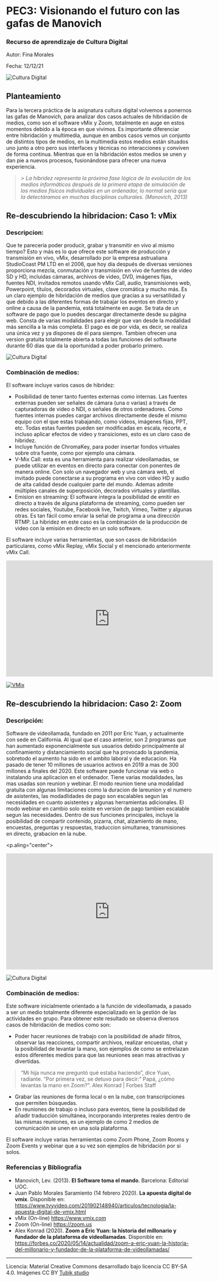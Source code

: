 # PEC3: Visionando el futuro con las gafas de Manovich 

### Recurso de aprendizaje de Cultura Digital 


Autor: Fina Morales


Fecha: 12/12/21

![Cultura Digital](https://inesiniguez.files.wordpress.com/2015/09/inteligencia_artificial_.jpg?w=640) 



## Planteamiento
Para la tercera práctica de la asignatura cultura digital volvemos a ponernos las gafas de Manovich, para analizar dos casos actuales de hibridación de medios, como son el software vMix y Zoom, totalmente en auge en estos momentos debido a la época en que vivimos.
Es importante diferenciar entre hibridación y multimedia, aunque en ambos casos vemos un conjunto de distintos tipos de medios, en la multimedia estos medios están situados uno junto a otro pero sus interfaces y técnicas no interacciones y conviven de forma continua. Mientras que en la hibridación estos medios se unen y dan pie a nuevos procesos, fusionándose para ofrecer una nueva experiencia.

> *> La hibridez representa la próxima fase lógica de la evolución de los medios informáticos después de la primera etapa de simulación de
> los medios físicos individuales en un ordenador, lo normal sería que la detectáramos en muchas disciplinas culturales. (Manovich, 2013)*




## Re-descubriendo la hibridacion: Caso 1: vMix

### Descripcion:

Que te parecería poder producir, grabar y transmitir en vivo al mismo tiempo?
Esto y más es lo que ofrece este software de producción y transmisión en vivo, vMix, desarrollado por la empresa astrualiana StudioCoast PM LTD en el 2006, que hoy día después de diversas versiones proporciona mezcla, conmutación y transmisión en vivo de fuentes de video SD y HD, incluidas cámaras, archivos de video, DVD, imágenes fijas, fuentes NDI, invitados remotos usando vMix Call, audio, transmisiones web, Powerpoint, títulos, decorados virtuales, clave cromática y mucho más. Es un claro ejemplo de hibridación de medios que gracias a su versatilidad y que debido a las diferentes formas de trabajar los eventos en directo y online a causa de la pandemia, está totalmente en auge.
Se trata de un software de pago que lo puedes descargar directamente desde su página web. Consta de varias modalidades para elegir que van desde la modalidad más sencilla a la más completa. El pago es de por vida, es decir, se realiza una única vez y ya dispones de él para siempre. Tambien ofrecen una version gratuita totalmente abierta a todas las funciones del softwarte durante 60 dias que da la oportunidad a poder probarlo primero.


![Cultura Digital](https://www.vmix.com/images/2017/features/logo.jpg) 



### Combinación de medios:
El software incluye varios casos de hibridez:

 -  Posibilidad de tener tanto fuentes externas como internas. Las fuentes externas pueden ser señales de cámara (una o varias) a través de capturadoras de video o NDI, o señales de otros ordenadores. Como fuentes internas puedes cargar archivos directamente desde el mismo equipo con el que estas trabajando, como videos, imágenes fijas, PPT, etc. 
 Todas estas fuentes pueden ser modificadas en escala, recorte, e incluso aplicar efectos de video y transiciones, esto es un claro caso de hibridez.
 - Incluye función de ChromaKey, para poder insertar fondos virtuales sobre otra fuente, como por ejemplo una cámara. 
 - V-Mix Call: esta es una herramienta para realizar  videollamadas, se puede utilizar en eventos en directo para conectar con ponentes de manera online. Con solo un navegador web y una cámara web, el invitado puede conectarse a su programa en vivo con video HD y audio de alta calidad desde cualquier parte del mundo. Ademas admite múltiples canales de superposición, decorados virtuales y plantillas.
 - Emision en streaming: El software integra la posibilidad de emitir en directo a través de alguna plataforma de streaming, como pueden ser redes sociales, Youtube, Facebook live, Twitch, Vimeo, Twitter y algunas otras. Es tan fácil como enviar la señal de programa a una dirección RTMP. La hibridez en este caso es la combinación de la producción de video con la emisión en directo en un solo software.

El software incluye varias herramientas, que son casos de hibridación particulares, como vMix Replay, vMix Social y el mencionado anteriormente vMix Call.

<div aling="center">
<iframe width="560" height="315" src="https://www.youtube.com/embed/cnNQYlqnQvU" title="YouTube video player" frameborder="0" allow="accelerometer; autoplay; clipboard-write; encrypted-media; gyroscope; picture-in-picture" allowfullscreen></iframe>
</div>


[![VMix](https://img.youtube.com/vi/HCz_m-HsXOY/0.jpg?w=640)](https://www.youtube.com/watch?v=HCz_m-HsXOY)

## Re-descubriendo la hibridacion: Caso 2: Zoom

### Descripción:
Software de videollamada, fundado en 2011 por Eric Yuan, y actualmente con sede en California. Al igual que el caso anterior, son 2 programas que han aumentado exponencialmente sus usuarios debido principalmente al confinamiento y distanciamiento social que ha provocado la pandemia, sobretodo el aumento ha sido en el ambito laboral y de educacion. Ha pasado de tener 10 millones de usuarios activos en 2019 a mas de 300 millones a finales del 2020. 
Este software puede funcionar via web o instalando una aplicacion en el ordenador. Tiene varias modalidades, las mas usadas son reunion y webinar. El modo reunion tiene una modalidad gratuita con algunas limitaciones como la duracion de lareunion y el numero de asistentes, las modadlidades de pago son escalables segun las necesidades en cuanto asistentes y algunas herramientas adicionales. El modo webinar en cambio solo existe en version de pago tambien escalable segun las necesidades.
Dentro de sus funciones principales, incluye la posibilidad de compartir contenido, pizarra, chat, alzamiento de mano, encuestas, preguntas y respuestas, traduccion simultanea, transmisiones en directo, grabacion en la nube.

<p.aling="center">
<iframe width="560" height="315" src="https://www.youtube.com/embed/cnNQYlqnQvU" title="YouTube video player" frameborder="0" allow="accelerometer; autoplay; clipboard-write; encrypted-media; gyroscope; picture-in-picture" allowfullscreen></iframe>
</p>

![Cultura Digital](https://www.antevenio.com/wp-content/uploads/2020/06/zoom-800x445.png) 


### Combinación de medios:
Este software inicialmente orientado a la función de videollamada, a pasado a ser un medio totalmente diferente especializado en la gestión de las actividades en grupo. Para obtener este resultado se observa diversos casos de hibridación de medios como son:


 - Poder hacer reuniones de trabajo con la posibilidad de añadir filtros, observar las reacciones, compartir archivos, realizar encuestas, chat y la posibilidad de levantar la mano, son ejemplos de como se entrelazan estos diferentes medios para que las reuniones sean mas atractivas y divertidas.
 > “Mi hija nunca me preguntó qué estaba haciendo”, dice Yuan, radiante. “Por primera vez, se detuvo para decir:” Papá, ¿cómo levantas la mano en Zoom?”. Alex Konrad | Forbes Staff
 - Grabar las reuniones de forma local o en la nube, con transcripciones que permiten búsquedas.
 - En reuniones de trabajo o incluso para eventos, tiene la posibilidad de añadir traducción simultánea, incorporando interpretes reales dentro de las mismas reuniones, es un ejemplo de como 2 medios de comunicación se unen en una sola plataforma.

El software incluye varias herramientas como Zoom Phone, Zoom Rooms y Zoom Events y webinar que a su vez son ejemplos de hibridación por si solos.


### Referencias y Bibliografía

* Manovich, Lev. (2013). **El Software toma el mando**. Barcelona: Editorial UOC. 
* Juan Pablo Morales Saramiento (14 febrero 2020). **La apuesta digital de vmix**. Disponible en: https://www.tvyvideo.com/201902148940/articulos/tecnologia/la-apuesta-digital-de-vmix.html
* vMix (On-line) https://www.vmix.com
* Zoom (On-line) https://zoom.us
* Alex Konrad (2020). **Zoom a Eric Yuan: la historia del millonario y fundador de la plataforma de videollamadas**. Disponible en: https://forbes.co/2020/05/14/actualidad/zoom-a-eric-yuan-la-historia-del-millonario-y-fundador-de-la-plataforma-de-videollamadas/


----

Licencia: Material Creative Commons desarrollado bajo licencia CC BY-SA 4.0. Imágenes CC BY [Tubik studio](https://blog.tubikstudio.com/how-to-create-original-flat-illustrations-designers-tips/) 
